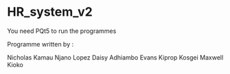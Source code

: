# HR_system_v2

You need PQt5 to run the programmes

Programme written by :

  Nicholas Kamau Njano
  Lopez Daisy Adhiambo
  Evans Kiprop Kosgei
Maxwell Kioko 
